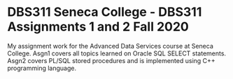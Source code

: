# DBS311 Seneca College - DBS311 Assignments 1 and 2 Fall 2020
My assignment work for the Advanced Data Services course at Seneca College. Asgn1 covers all topics learned on Oracle SQL SELECT statements. Asgn2 covers PL/SQL stored procedures and is implemented using C++ programming language.
